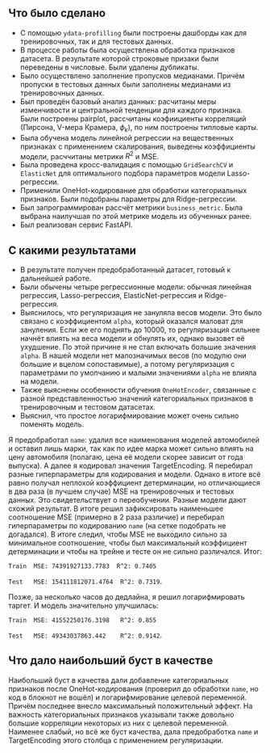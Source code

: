 ## Что было сделано
* С помощью `ydata-profilling` были построены дашборды как для тренировочных, так и для тестовых данных.
* В процессе работы была осуществлена обработка признаков датасета. В результате которой строковые призаки были переведены в числовые. Были удалены дубликаты.
* Было осуществлено заполнение пропусков медианами. Причём пропуски в тестовых данных были заполнены медианами из тренировочных данных.
* Был проведён базовый анализ данных: расчитаны меры изменчивости и центральной тенденции для каждого признака. Были построены pairplot, рассчитаны коэфиициенты корреляций (Пирсона, V-мера Крамера, $\phi_k$), по ним построены типловые карты.
* Была обучена модель линейной регрессии на вещественных признаках с применением скалирования, выведены коэффициенты модели, расччитаны метрики $R^2$ и MSE.
* Была проведена кросс-валидация с помощью `GridSearchCV` и `ElasticNet` для оптимального подбора параметров модели Lasso-регрессии.
* Применили OneHot-кодирование для обработки категориальных признаков. Были подобраны параметры для Ridge-регрессии.
* Был запрограммирован рассчёт метрики `business_metric`. Была выбрана наилучшая по этой метрике модель из обученных ранее.
* Был реализован сервис FastAPI.

## C какими результатами
* В результате получен предобработанный датасет, готовый к дальнейшей работе.
* Были обычены четыре регрессионные модели: обычная линейная регрессия, Lasso-регрессия, ElasticNet-регрессия и Ridge-регрессия.
* Выяснилось, что регуляризация не зануляла весов модели. Это было связано с коэффициентом `alpha`, который оказался маловат для зануления. Если же его поднять до 10000, то регуляризация сильнее начнёт влиять на веса модели и обнулять их, однако вызовет её ухудшение. По этой причине я не стал включать большие значения `alpha`. В нашей модели нет малозначимых весов (по модулю они большие и вцелом сопоставимые), а потому регуляризация с параметрами по умолчанию и малыми значениями `alpha` не влияла на модели.
* Также выяснены особенности обучения `OneHotEncoder`, связанные с разной представленностью значений категориальных признаков в тренировочным и тестовом датасетах.
* Выяснил, что простое логарифмирование может очень сильно поменять модель.

Я предобработал `name`: удалил все наименования моделей автомобилей и оставил лишь марки, так как по идее марка может сильно влиять на цену автомобиля (полагаю, цена её модели скорее зависит от года выпуска). А далее я кодировал значения TargetEncoding. Я перебирал разные гиперпараметры для кодирования и модели. Однако в итоге всё равно получал неплохой коэффициент детерминации, но отличающиеся в два раза (в лучшем случае) MSE на тренировочных и тестовых данных. Это свидетельствует о переобучении. Разные модели дают схожий результат. В итоге решил зафиксировать наименьшее соотношение MSE (примерно в 2 раза различие) и перебирал гиперпараметры по кодированию `name` (на сетке подобрать не догадался). В итоге следил, чтобы MSE не выходило сильно за минимальное соотношение, чтобы был максимальный коэффициент детерминации и чтобы на трейне и тесте он не сильно различался. Итог:

`Train	MSE: 74391927133.7783  R^2: 0.7405`

`Test	MSE: 154111812071.4764	R^2: 0.7319`.

Позже, за несколько часов до дедлайна, я решил логарифмировать таргет. И модель значительно улучшилась:

`Train	MSE: 41552250176.3198	R^2: 0.855`

`Test	MSE: 49343037863.442	R^2: 0.9142`.

## Что дало наибольший буст в качестве
Наибольший буст в качества дали добавление категориальных признаков после OneHot-кодирования (проверил до обработки `name`, но код в блокнот не вошёл) и логарифмирование целевой переменной. Причём последнее внесло максимальный положительный эффект. На важность категориальных признаков указывали также довольно большие корреляции некоторых из них с целевой переменной. Наименее слабый, но всё же буст качества, дала предобработка `name` и TargetEncoding этого столбца с применением регуляризации.
